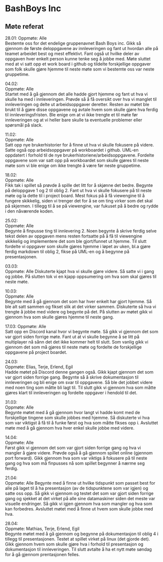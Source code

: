 # BashBoys Inc
## Møte referat

28.01: 
Oppmøte: Alle   
Bestemte oss for det endelige gruppenavnet Bash Boys inc. Gikk så gjennom de 
første deloppgavene av innleveringen og fant ut hvordan alle på teamet arbeidet best og mest 
effektivt. Fant også ut hvilke deler av oppgaven hver enkelt person kunne tenke seg å 
jobbe med. Møte sluttet med at vi satt opp et work board i github og tildelte forskjellige 
oppgaver som folk skulle gjøre hjemme til neste møte som vi bestemte oss var neste gruppetime.

04.02:  
Oppmøte: Alle  
Startet med å gå gjennom det alle hadde gjort hjemme og fant ut hva vi skulle ha med i 
innleveringen. Prøvde så å få oversikt over hva vi manglet til innleveringen og delte ut 
arbeidsoppgaver deretter. Resten av møtet ble brukt til å gjøre disse oppgavene og 
avtale hvem som skulle gjøre hva ferdig til innleveringsfristen. Ble enige om at vi ikke 
trengte et til møte før innleveringen og at vi heller bare skulle ta eventuelle problemer 
eller spørsmål på slack.

11.02:  
Oppmøte: Alle  
Satt opp nye brukerhistorier for å finne ut hva vi skulle fokusere på videre. Satte også opp arbeidsoppgaver på
workboardet i github. UML-en oppdatert i forhold til de nye brukerhistoriene/arbeidsoppgavene. Fordelte oppgavene
som var satt opp på workboardet som skulle  gjøres til neste møte som vi ble enige om ikke trengte å være før neste
gruppetime.

18.02:  
Oppmøte: Alle  
Fikk tak i spillet så prøvde å spille det litt for å skjønne det bedre. Begynte på deloppgave 1 og 2 til oblig 2.
Fant ut hva vi skulle fokusere på til neste møte og la dette til i project board. Mest fokus på å få viewengine til
å fungere skikkelig, siden vi trenger det for å se om ting virker som det skal på skjermen. I tillegg til å se på
viewengine, var fukuset på å bedre og rydde i den nåværende koden.

25.02:  
Oppmøte: Alle  
Begynte å finpusse ting til innlevering 2. Noen begynte å skrive ferdig selve tekst delen av oppgaven mens resten
fortsatte på å få til viewengine skikkelig og implementere det som ble gjort/funnet ut hjemme. Til slutt fordelte vi
oppgaver som skulle gjøres hjemme i løpet av uken, bl.a gjøre ferdig markdown til oblig 2, fikse på UML-en og å begynne
på presentasjonen.

03.03:  
Oppmøte: Alle
Diskuterte kjapt hva vi skulle gjøre videre. Så satte vi i gang og jobbe. På slutten tok vi en kjapp oppsumering om
hva som skal gjøres til neste møte.

10.03:  
Oppmøte: Alle  
Begynte med å gå gjennom det som har hver enkelt har gjort hjemme. Så ble alt satt sammen og fikset slik at det virker
sammen. Diskuterte så hva vi trengte å jobbe med videre og begynte på det. På slutten av møtet gikk vi gjennom hva som
skulle gjøres hjemme til neste gang.

17.03:
Oppmøte: Alle  
Satt opp en Discord kanal hvor vi begynte møte. Så gikk vi gjennom det som var gjort siden forrige møte. Fant ut at vi 
skulle begynne å se litt på multiplayer nå sånn det det ikke kommer helt til slutt. Som vanlig gikk vi gjennom det som
må gjøres til neste møte og fordelte de forskjellige oppgavene på project boardet. 

24.03:  
Oppmøte: Elias, Terje, Erlend, Egil  
Hadde møtet på Discord denne gangen også. Gikk kjapt gjennom det som var gjort siden forrige gang. Begynte så å skrive
dokumentasjon til innleveringen og bli enige om svar til oppgavene. Så ble det jobbet videre med noen ting som måtte
bli lagt til. Til slutt gikk vi gjennom hva som måtte gjøres klart til innleveringen og fordelte oppgaver i hendold til
det.

31.03:  
Oppmøte: Alle  
Begynte møtet med å gå gjennom hvor langt vi hadde komt med de forskjellige tingene som skulle jobbes med hjemme. Så
diskuterte vi hva som var viktigst å få til å funke først og hva som måtte fikses opp i. Avsluttet møte med å gå gjennom
hva hver enkel skulle jobbe med videre.

14.04:  
Oppmøte: Alle  
Først gikk vi gjennom det som var gjort siden forrige gang og hva vi mangler å gjøre videre. Prøvde også å gå gjennom 
spillet online (gjennom port forward). Gikk gjennom hva som var viktigs å fokusere på til neste gang og hva som må
finpusses nå som spillet begynner å nærme seg ferdig.

21.04:  
Oppmøte: Alle
Begynte med å finne ut hvilke tidspunkt som passet best for alle på laget til å ha presentasjon (av de tidspunktene som
var igjen) og satte oss opp. Så gikk vi gjennom og testet det som var gjort siden forrige gang og sjekket at det virket
på alle sine datamaskiner siden det meste var visuelle endringer. Så gikk vi igjen gjennom hva som mangler og hva som
kan forbedres. Avsluttet møtet med å finne ut hvem som skulle jobbe med hva.

28.04:  
Oppmøte: Mathias, Terje, Erlend, Egil    
Begynte møtet med å gå gjennom og begynne på dokumentasjon til oblig 4 i tillegg til presentasjonen. Testet at spillet
virket på linux (det gjorde det). Gikk gjennom hvem som skulle gjøre hva i forhold til presentasjon og dokumentasjon til
innleveringen. Til slutt avtalte å ha et nytt møte søndag for å gå gjennom prentasjonen felles.
